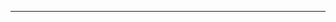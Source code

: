 <!--
CO_OP_TRANSLATOR_METADATA:
{
  "original_hash": "661bbc8e2592ebbb96aa84b1462f5755",
  "translation_date": "2025-08-28T20:35:39+00:00",
  "source_file": "03-Core-Generative-AI-Techniques/README.md",
  "language_code": "es"
}
-->


---

